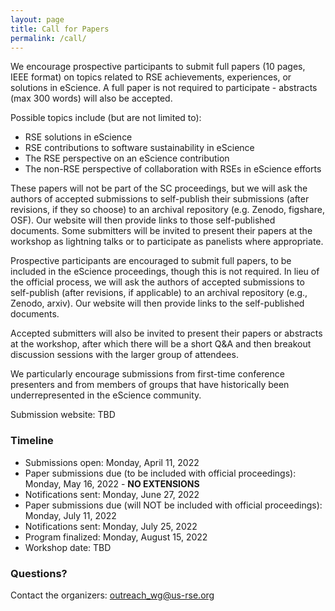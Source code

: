 ```yaml
---
layout: page
title: Call for Papers
permalink: /call/
---
```


We encourage prospective participants to submit full papers
(10 pages, IEEE format) on topics related to RSE achievements, experiences, or
solutions in eScience. A full paper is not required to participate - abstracts
(max 300 words) will also be accepted.

Possible topics include (but are not limited to):
- RSE solutions in eScience
- RSE contributions to software sustainability in eScience
- The RSE perspective on an eScience contribution
- The non-RSE perspective of collaboration with RSEs in eScience efforts

These papers will not be part of the SC proceedings, but we will ask the
authors of accepted submissions to self-publish their submissions
(after revisions, if they so choose) to an archival repository
(e.g. Zenodo, figshare, OSF). Our website will then provide links to those
self-published documents. Some submitters will be invited to present their
papers at the workshop as lightning talks or to participate as panelists where
appropriate.

Prospective participants are encouraged to submit full papers, to be included
in the eScience proceedings, though this is not required. In lieu of the official
process, we will ask the authors of accepted submissions to self-publish (after
revisions, if applicable) to an archival repository (e.g., Zenodo, arxiv). Our
website will then provide links to the self-published documents.

Accepted submitters will also be invited to present their papers or abstracts at
the workshop, after which there will be a short Q&A and then breakout discussion
sessions with the larger group of attendees.

We particularly encourage submissions from first-time conference presenters
and from members of groups that have historically been underrepresented in the
eScience community.

Submission website:
TBD

### Timeline

- Submissions open:  Monday, April 11, 2022
- Paper submissions due (to be included with official proceedings):  Monday, May 16, 2022 - **NO EXTENSIONS**
- Notifications sent:  Monday, June 27, 2022
- Paper submissions due (will NOT be included with official proceedings): Monday, July 11, 2022
- Notifications sent:  Monday, July 25, 2022
- Program finalized:  Monday, August 15, 2022
- Workshop date:  TBD

### Questions?

Contact the organizers: outreach_wg@us-rse.org

